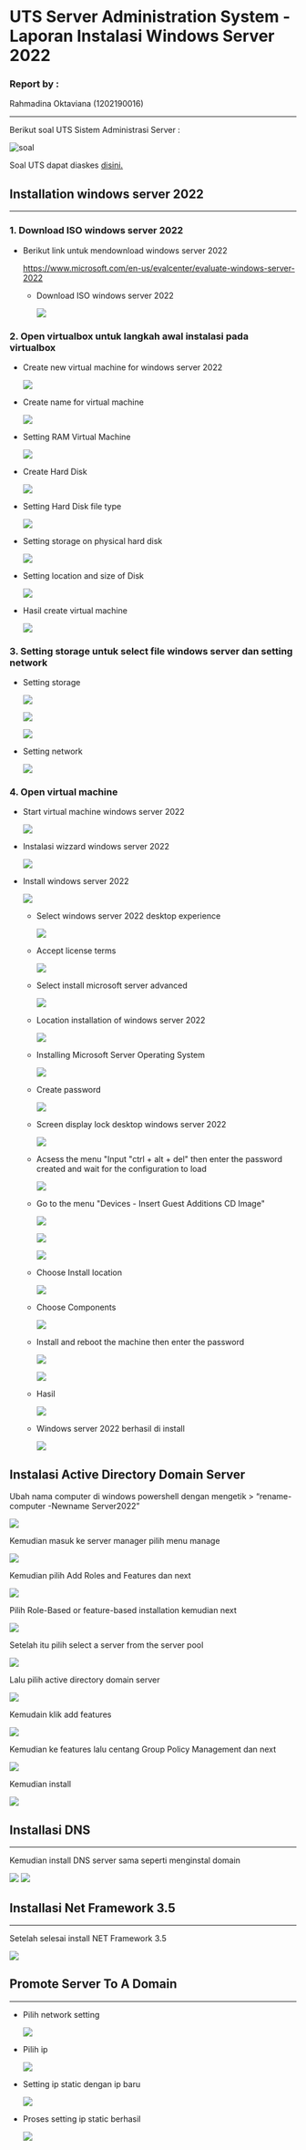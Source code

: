# UTS Server Administration System - Laporan Instalasi Windows Server 2022

### Report by :

Rahmadina Oktaviana (1202190016)
___

Berikut soal UTS Sistem Administrasi Server :

![soal](asset/1.jpg)

Soal UTS dapat diaskes [disini.](https://yptorid-my.sharepoint.com/:w:/g/personal/aldo_ittelkom-sby_ac_id/EahwnD4AudVAqCDtSDN9JVsBTLMMU-hBAnMwq-2TthH9dA?e=gpexdw)

## Installation windows server 2022
---
### 1. Download ISO windows server 2022

- Berikut link untuk mendownload windows server 2022

    https://www.microsoft.com/en-us/evalcenter/evaluate-windows-server-2022
        
    - Download ISO windows server 2022

        ![](asset/2.jpg)
    
### 2. Open virtualbox untuk langkah awal instalasi pada virtualbox
    
- Create new virtual machine for windows server 2022

    ![](asset/3.jpg)

- Create name for virtual machine

    ![](asset/4.jpg)

- Setting RAM Virtual Machine

    ![](asset/5.jpg)
    
- Create Hard Disk
    
    ![](asset/6.jpg)
    
- Setting Hard Disk file type
    
    ![](asset/7.jpg)

- Setting storage on physical hard disk

    ![](asset/8.jpg)
    
- Setting location and size of Disk
    
    ![](asset/9.jpg)

- Hasil create virtual machine

    ![](asset/10.jpg)

### 3. Setting storage untuk select file windows server dan setting network 

- Setting storage

    ![](asset/11.jpg)

    ![](asset/12.jpg)

    ![](asset/13.jpg)


- Setting network

    ![](asset/14.jpg)
    

### 4. Open virtual machine

- Start virtual machine windows server 2022

    ![](asset/15.jpg)

- Instalasi wizzard windows server 2022

    ![](asset/16.jpg)

- Install windows server 2022

    ![](asset/17.jpg)

    - Select windows server 2022 desktop experience  
            
        ![](asset/18.jpg)

    - Accept license terms
            
        ![](asset/19.jpg)

    - Select install microsoft server advanced
            
        ![](asset/20.jpg)

    - Location installation of windows server 2022

         ![](asset/21.jpg)

    - Installing Microsoft Server Operating System

         ![](asset/22.jpg)

    - Create password 

         ![](asset/23.jpg)
    
    - Screen display lock desktop windows server 2022

         ![](asset/24.jpg)

    - Acsess the menu "Input "ctrl + alt + del" then enter the password created and wait for the configuration to load 

         ![](asset/25.jpg)
    
    - Go to the menu "Devices - Insert Guest Additions CD Image" 

         ![](asset/26.jpg)

         ![](asset/27.jpg)

         ![](asset/28.jpg)

    - Choose Install location

         ![](asset/29.jpg)

    - Choose Components

         ![](asset/30.jpg)

    - Install and reboot the machine then enter the password

         ![](asset/32.jpg)

         ![](asset/33.jpg)

    - Hasil

         ![](asset/34.jpg)

    - Windows server 2022 berhasil di install

         ![](asset/35.jpg)

## Instalasi Active Directory Domain Server

Ubah nama computer di windows powershell dengan mengetik > “rename-computer -Newname Server2022”

![](asset/36.jpg)

Kemudian masuk ke server manager pilih menu manage 

![](asset/37.jpg)

Kemudian pilih Add Roles and Features dan next

![](asset/38.jpg)

Pilih Role-Based or feature-based installation kemudian next

![](asset/39.jpg)

Setelah itu pilih select a server from the server pool

![](asset/40.jpg)

Lalu pilih active directory domain server

![](asset/41.jpg)

Kemudain klik add features

![](asset/42.jpg)

Kemudian ke features lalu centang Group Policy Management dan next

![](asset/43.jpg)

Kemudian install

![](asset/44.jpg)

## Installasi DNS
---

Kemudian install DNS server sama seperti menginstal domain 

![](asset/49.jpg)
![](asset/50.jpg)

## Installasi Net Framework 3.5
---

Setelah selesai install NET Framework 3.5

![](asset/51.jpg)

## Promote Server To A Domain
---

- Pilih network setting
  
    ![](asset/45.jpg)
- Pilih ip
  
    ![](asset/46.jpg)
- Setting ip static dengan ip baru
  
    ![](asset/47.jpg)
- Proses setting ip static berhasil
  
    ![](asset/48.jpg)


